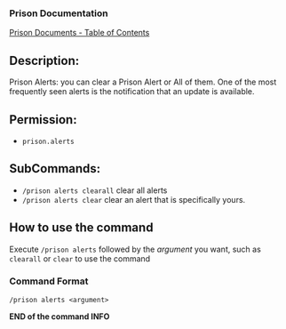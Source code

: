 ### Prison Documentation 
[Prison Documents - Table of Contents](../prison_docs_000_toc.md)

## Description:

Prison Alerts: you can clear a Prison Alert or All of them. One of the most frequently seen alerts is the notification that an update is available. 

## Permission:

- `prison.alerts`

## SubCommands:

- `/prison alerts clearall` clear all alerts
- `/prison alerts clear` clear an alert that is specifically yours.

## How to use the command

Execute `/prison alerts` followed by the *argument* you want, such as `clearall` or `clear` to use the command


### Command Format

`/prison alerts <argument>`

**END of the command INFO**